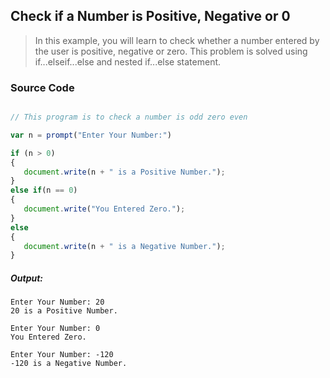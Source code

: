 ## Check if a Number is Positive, Negative or 0

> In this example, you will learn to check whether a number entered by the user is positive, negative or zero. This problem is solved using if...elseif...else and nested if...else statement.

### Source Code

```javascript

// This program is to check a number is odd zero even

var n = prompt("Enter Your Number:")

if (n > 0) 
{
   document.write(n + " is a Positive Number.");
} 
else if(n == 0) 
{
   document.write("You Entered Zero.");
} 
else 
{
   document.write(n + " is a Negative Number.");
}

```
##### Output:
   
	Enter Your Number: 20
    20 is a Positive Number.

    Enter Your Number: 0
    You Entered Zero.

    Enter Your Number: -120
    -120 is a Negative Number.

